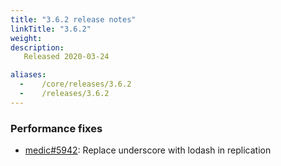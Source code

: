 ```yaml
---
title: "3.6.2 release notes"
linkTitle: "3.6.2"
weight:
description: 
   Released 2020-03-24

aliases:
  -    /core/releases/3.6.2
  -    /releases/3.6.2
---
```


### Performance fixes

- [medic#5942](https://github.com/medic/cht-core/issues/5942): Replace underscore with lodash in replication
